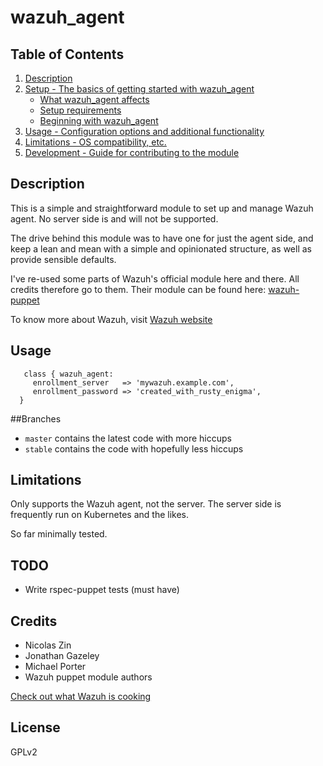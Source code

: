 # wazuh_agent

## Table of Contents

1. [Description](#description)
1. [Setup - The basics of getting started with wazuh_agent](#setup)
    * [What wazuh_agent affects](#what-wazuh_agent-affects)
    * [Setup requirements](#setup-requirements)
    * [Beginning with wazuh_agent](#beginning-with-wazuh_agent)
1. [Usage - Configuration options and additional functionality](#usage)
1. [Limitations - OS compatibility, etc.](#limitations)
1. [Development - Guide for contributing to the module](#development)

## Description

This is a simple and straightforward module to set up and manage Wazuh
agent. No server side is and will not be supported.

The drive behind this module was to have one for just the agent side, and keep a lean and mean with a simple and opinionated structure, as well as provide sensible defaults.

I've re-used some parts of Wazuh's official module here and there. All credits 
therefore go to them. Their module can be found here: [wazuh-puppet](https://github.com/wazuh/wazuh-puppet)

To know more about Wazuh, visit [Wazuh website](https://wazuh.com)

## Usage

```
   class { wazuh_agent:
     enrollment_server   => 'mywazuh.example.com',
     enrollment_password => 'created_with_rusty_enigma',
  }
```

##Branches

* ```master``` contains the latest code with more hiccups
* ```stable``` contains the code with hopefully less hiccups

## Limitations

Only supports the Wazuh agent, not the server. The server side is frequently run
on Kubernetes and the likes. 

So far minimally tested. 

## TODO

* Write rspec-puppet tests (must have)

## Credits

* Nicolas Zin
* Jonathan Gazeley
* Michael Porter
* Wazuh puppet module authors

[Check out what Wazuh is cooking](https://wazuh.com)

## License

GPLv2


